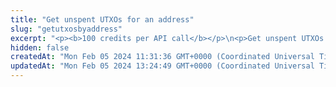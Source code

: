 ```yaml
---
title: "Get unspent UTXOs for an address"
slug: "getutxosbyaddress"
excerpt: "<p><b>100 credits per API call</b></p>\n<p>Get unspent UTXOs for a specific address up to a specific total amount.\nIf you want to prepare a transaction on UTXO-based chains like Bitcoin, you need to enter unspent UTXOs to be able to perform a transaction. By providing ```totalValue``` as a total, our API will return a list of UTXOs that will be enough to cover the transaction.</p>\nOur API lets you get the unpenst UTXOs for a specific address on:</p>\n<ul>\n<li>Bitcoin - bitcoin / bitcoin-testnet</li>\n<li>Litecoin - litecoin / litecoin-testnet</li>\n<li>Dogecoin - doge / doge-testnet</li>\n<li>Cardano - cardano / cardano-preprod</li>\n</ul>\n<p>To get started:</p>\n<ul>\n<li>Provide a chain and address you want to list unspent UTXOs for. If available, our API will return information about the unspent UTXOs for a specific address. API traverses latest 200k incoming transactions.</li>\n</ul>"
hidden: false
createdAt: "Mon Feb 05 2024 11:31:36 GMT+0000 (Coordinated Universal Time)"
updatedAt: "Mon Feb 05 2024 13:24:49 GMT+0000 (Coordinated Universal Time)"
---
```

